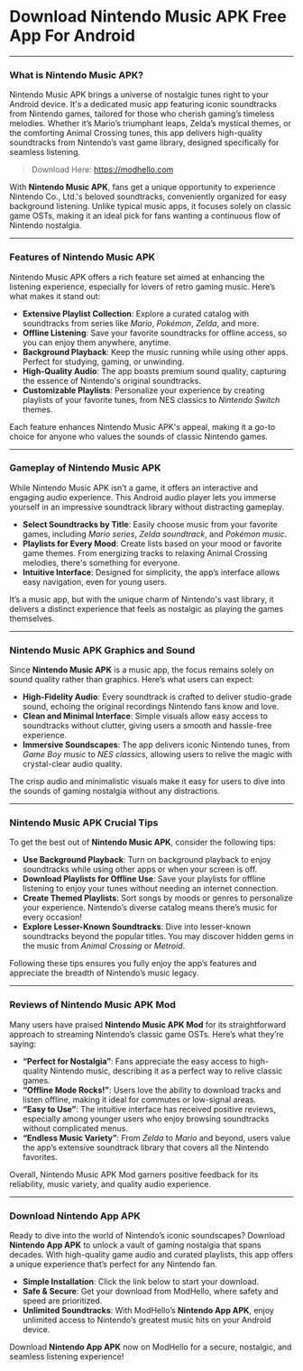 # Download Nintendo Music APK Free App For Android

---

### What is Nintendo Music APK?

Nintendo Music APK brings a universe of nostalgic tunes right to your Android device. It's a dedicated music app featuring iconic soundtracks from Nintendo games, tailored for those who cherish gaming’s timeless melodies. Whether it’s Mario’s triumphant leaps, Zelda’s mystical themes, or the comforting Animal Crossing tunes, this app delivers high-quality soundtracks from Nintendo’s vast game library, designed specifically for seamless listening.

>Download Here: https://modhello.com

With **Nintendo Music APK**, fans get a unique opportunity to experience Nintendo Co., Ltd.'s beloved soundtracks, conveniently organized for easy background listening. Unlike typical music apps, it focuses solely on classic game OSTs, making it an ideal pick for fans wanting a continuous flow of Nintendo nostalgia.

---

### Features of Nintendo Music APK

Nintendo Music APK offers a rich feature set aimed at enhancing the listening experience, especially for lovers of retro gaming music. Here’s what makes it stand out:

- **Extensive Playlist Collection**: Explore a curated catalog with soundtracks from series like *Mario*, *Pokémon*, *Zelda*, and more.
- **Offline Listening**: Save your favorite soundtracks for offline access, so you can enjoy them anywhere, anytime.
- **Background Playback**: Keep the music running while using other apps. Perfect for studying, gaming, or unwinding.
- **High-Quality Audio**: The app boasts premium sound quality, capturing the essence of Nintendo's original soundtracks.
- **Customizable Playlists**: Personalize your experience by creating playlists of your favorite tunes, from NES classics to *Nintendo Switch* themes.

Each feature enhances Nintendo Music APK's appeal, making it a go-to choice for anyone who values the sounds of classic Nintendo games.

---

### Gameplay of Nintendo Music APK

While Nintendo Music APK isn’t a game, it offers an interactive and engaging audio experience. This Android audio player lets you immerse yourself in an impressive soundtrack library without distracting gameplay.

- **Select Soundtracks by Title**: Easily choose music from your favorite games, including *Mario series*, *Zelda soundtrack*, and *Pokémon music*.
- **Playlists for Every Mood**: Create lists based on your mood or favorite game themes. From energizing tracks to relaxing Animal Crossing melodies, there's something for everyone.
- **Intuitive Interface**: Designed for simplicity, the app’s interface allows easy navigation, even for young users.

It’s a music app, but with the unique charm of Nintendo's vast library, it delivers a distinct experience that feels as nostalgic as playing the games themselves.

---

### Nintendo Music APK Graphics and Sound

Since **Nintendo Music APK** is a music app, the focus remains solely on sound quality rather than graphics. Here’s what users can expect:

- **High-Fidelity Audio**: Every soundtrack is crafted to deliver studio-grade sound, echoing the original recordings Nintendo fans know and love.
- **Clean and Minimal Interface**: Simple visuals allow easy access to soundtracks without clutter, giving users a smooth and hassle-free experience.
- **Immersive Soundscapes**: The app delivers iconic Nintendo tunes, from *Game Boy music* to *NES classics*, allowing users to relive the magic with crystal-clear audio quality.

The crisp audio and minimalistic visuals make it easy for users to dive into the sounds of gaming nostalgia without any distractions.

---

### Nintendo Music APK Crucial Tips

To get the best out of **Nintendo Music APK**, consider the following tips:

- **Use Background Playback**: Turn on background playback to enjoy soundtracks while using other apps or when your screen is off.
- **Download Playlists for Offline Use**: Save your playlists for offline listening to enjoy your tunes without needing an internet connection.
- **Create Themed Playlists**: Sort songs by moods or genres to personalize your experience. Nintendo’s diverse catalog means there’s music for every occasion!
- **Explore Lesser-Known Soundtracks**: Dive into lesser-known soundtracks beyond the popular titles. You may discover hidden gems in the music from *Animal Crossing* or *Metroid*.

Following these tips ensures you fully enjoy the app’s features and appreciate the breadth of Nintendo’s music legacy.

---

### Reviews of Nintendo Music APK Mod

Many users have praised **Nintendo Music APK Mod** for its straightforward approach to streaming Nintendo’s classic game OSTs. Here’s what they’re saying:

- **“Perfect for Nostalgia”**: Fans appreciate the easy access to high-quality Nintendo music, describing it as a perfect way to relive classic games.
- **“Offline Mode Rocks!”**: Users love the ability to download tracks and listen offline, making it ideal for commutes or low-signal areas.
- **“Easy to Use”**: The intuitive interface has received positive reviews, especially among younger users who enjoy browsing soundtracks without complicated menus.
- **“Endless Music Variety”**: From *Zelda* to *Mario* and beyond, users value the app’s extensive soundtrack library that covers all the Nintendo favorites.

Overall, Nintendo Music APK Mod garners positive feedback for its reliability, music variety, and quality audio experience.

---

### Download Nintendo App APK

Ready to dive into the world of Nintendo’s iconic soundscapes? Download **Nintendo App APK** to unlock a vault of gaming nostalgia that spans decades. With high-quality game audio and curated playlists, this app offers a unique experience that’s perfect for any Nintendo fan.

- **Simple Installation**: Click the link below to start your download.
- **Safe & Secure**: Get your download from ModHello, where safety and speed are prioritized.
- **Unlimited Soundtracks**: With ModHello’s **Nintendo App APK**, enjoy unlimited access to Nintendo’s greatest music hits on your Android device.

Download **Nintendo App APK** now on ModHello for a secure, nostalgic, and seamless listening experience!
